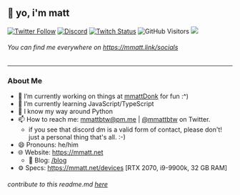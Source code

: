 ## 👋 yo, i'm matt

[![Twitter Follow](https://img.shields.io/twitter/follow/mmattbtw?color=%231A90D9&label=twitter&logo=Twitter&logoColor=White&style=flat-square)](https://twitter.com/mmattbtw)
[![Discord](https://img.shields.io/discord/883929594179256350.svg?label=&logo=discord&logoColor=ffffff&color=7389D8&labelColor=6A7EC2&style=flat-square)](https://discord.gg/VUAjRrkZVJ)
[![Twitch Status](https://img.shields.io/twitch/status/mmattbtw?style=flat-square)](https://twitch.tv/mmattbtw)
![GitHub Visitors](https://visitor-badge.glitch.me/badge?page_id=mmattbtw.mmattbtw?style=flat-square&style=flat-square)
[![](https://omg.8bitsqu.id/?user=mm&style=flat-square)](https://mm.omg.lol)

###### You can find me everywhere on https://mmatt.link/socials
-----------------------------------------------------------------------

### About Me
- 🔭 I’m currently working on things at [mmattDonk](https://mmattDonk.com) for fun :^)
- 🌱 I’m currently learning JavaScript/TypeScript
- 🐍 I know my way around Python
- 📫 How to reach me: [mmattbtw@pm.me](mailto:mmattbtw@pm.me) | [@mmattbtw](https://twitter.com/messages/476840933-476840933?recipient_id=476840933&text=Hello!) on Twitter.
  - if you see that discord dm is a valid form of contact, please don't! just a personal thing that's all. :-)
- 😄 Pronouns: he/him
- 🌐 Website: https://mmatt.net 
  - 📔 Blog: [/blog](https://mmatt.net/blog)
- ⚙  Specs: https://mmatt.net/devices [RTX 2070, i9-9900k, 32 GB RAM]


###### *contribute to this readme.md [here](https://github.com/mmattbtw/mmattbtw)*
